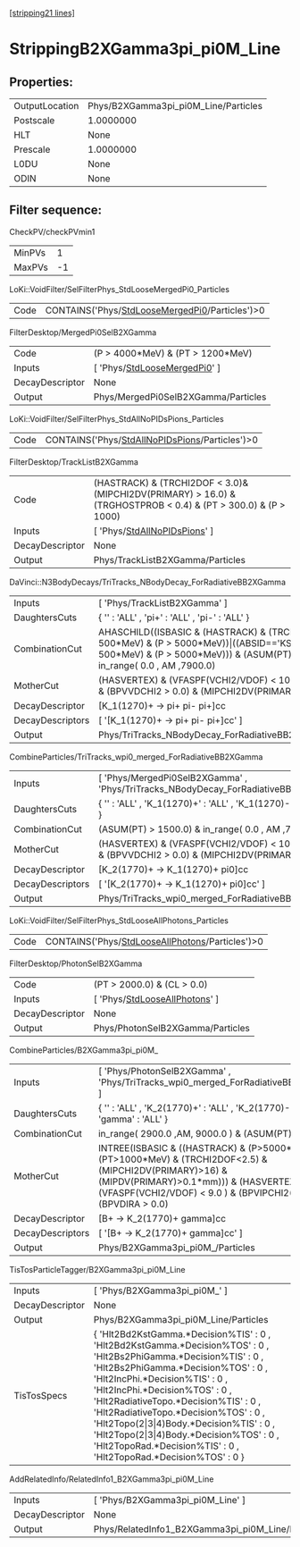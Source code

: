 [[stripping21 lines]](./stripping21-index)

# StrippingB2XGamma3pi_pi0M_Line

## Properties:

|                |                                      |
|----------------|--------------------------------------|
| OutputLocation | Phys/B2XGamma3pi_pi0M_Line/Particles |
| Postscale      | 1.0000000                            |
| HLT            | None                                 |
| Prescale       | 1.0000000                            |
| L0DU           | None                                 |
| ODIN           | None                                 |

## Filter sequence:

CheckPV/checkPVmin1

|        |     |
|--------|-----|
| MinPVs | 1   |
| MaxPVs | -1  |

LoKi::VoidFilter/SelFilterPhys_StdLooseMergedPi0_Particles

|      |                                                                                                    |
|------|----------------------------------------------------------------------------------------------------|
| Code | CONTAINS('Phys/[StdLooseMergedPi0](./stripping21-commonparticles-stdloosemergedpi0)/Particles')\>0 |

FilterDesktop/MergedPi0SelB2XGamma

|                 |                                                                                   |
|-----------------|-----------------------------------------------------------------------------------|
| Code            | (P \> 4000\*MeV) & (PT \> 1200\*MeV)                                              |
| Inputs          | [ 'Phys/[StdLooseMergedPi0](./stripping21-commonparticles-stdloosemergedpi0)' ] |
| DecayDescriptor | None                                                                              |
| Output          | Phys/MergedPi0SelB2XGamma/Particles                                               |

LoKi::VoidFilter/SelFilterPhys_StdAllNoPIDsPions_Particles

|      |                                                                                                    |
|------|----------------------------------------------------------------------------------------------------|
| Code | CONTAINS('Phys/[StdAllNoPIDsPions](./stripping21-commonparticles-stdallnopidspions)/Particles')\>0 |

FilterDesktop/TrackListB2XGamma

|                 |                                                                                                                    |
|-----------------|--------------------------------------------------------------------------------------------------------------------|
| Code            | (HASTRACK) & (TRCHI2DOF \< 3.0)& (MIPCHI2DV(PRIMARY) \> 16.0) & (TRGHOSTPROB \< 0.4) & (PT \> 300.0) & (P \> 1000) |
| Inputs          | [ 'Phys/[StdAllNoPIDsPions](./stripping21-commonparticles-stdallnopidspions)' ]                                  |
| DecayDescriptor | None                                                                                                               |
| Output          | Phys/TrackListB2XGamma/Particles                                                                                   |

DaVinci::N3BodyDecays/TriTracks_NBodyDecay_ForRadiativeBB2XGamma

|                  |                                                                                                                                                                                                       |
|------------------|-------------------------------------------------------------------------------------------------------------------------------------------------------------------------------------------------------|
| Inputs           | [ 'Phys/TrackListB2XGamma' ]                                                                                                                                                                        |
| DaughtersCuts    | { '' : 'ALL' , 'pi+' : 'ALL' , 'pi-' : 'ALL' }                                                                                                                                                        |
| CombinationCut   | AHASCHILD((ISBASIC & (HASTRACK) & (TRCHI2DOF\<3) & (PT \> 500\*MeV) & (P \> 5000\*MeV))\|((ABSID=='KS0') & (PT \> 500\*MeV) & (P \> 5000\*MeV))) & (ASUM(PT) \> 1500.0) & in_range( 0.0 , AM ,7900.0) |
| MotherCut        | (HASVERTEX) & (VFASPF(VCHI2/VDOF) \< 10.0) & (PT \> 150.0) & (BPVVDCHI2 \> 0.0) & (MIPCHI2DV(PRIMARY) \> 0.0)                                                                                         |
| DecayDescriptor  | [K_1(1270)+ -\> pi+ pi- pi+]cc                                                                                                                                                                      |
| DecayDescriptors | [ '[K_1(1270)+ -\> pi+ pi- pi+]cc' ]                                                                                                                                                              |
| Output           | Phys/TriTracks_NBodyDecay_ForRadiativeBB2XGamma/Particles                                                                                                                                             |

CombineParticles/TriTracks_wpi0_merged_ForRadiativeBB2XGamma

|                  |                                                                                                               |
|------------------|---------------------------------------------------------------------------------------------------------------|
| Inputs           | [ 'Phys/MergedPi0SelB2XGamma' , 'Phys/TriTracks_NBodyDecay_ForRadiativeBB2XGamma' ]                         |
| DaughtersCuts    | { '' : 'ALL' , 'K_1(1270)+' : 'ALL' , 'K_1(1270)-' : 'ALL' , 'pi0' : 'ALL' }                                  |
| CombinationCut   | (ASUM(PT) \> 1500.0) & in_range( 0.0 , AM ,7900.0)                                                            |
| MotherCut        | (HASVERTEX) & (VFASPF(VCHI2/VDOF) \< 10.0) & (PT \> 150.0) & (BPVVDCHI2 \> 0.0) & (MIPCHI2DV(PRIMARY) \> 0.0) |
| DecayDescriptor  | [K_2(1770)+ -\> K_1(1270)+ pi0]cc                                                                           |
| DecayDescriptors | [ '[K_2(1770)+ -\> K_1(1270)+ pi0]cc' ]                                                                   |
| Output           | Phys/TriTracks_wpi0_merged_ForRadiativeBB2XGamma/Particles                                                    |

LoKi::VoidFilter/SelFilterPhys_StdLooseAllPhotons_Particles

|      |                                                                                                      |
|------|------------------------------------------------------------------------------------------------------|
| Code | CONTAINS('Phys/[StdLooseAllPhotons](./stripping21-commonparticles-stdlooseallphotons)/Particles')\>0 |

FilterDesktop/PhotonSelB2XGamma

|                 |                                                                                     |
|-----------------|-------------------------------------------------------------------------------------|
| Code            | (PT \> 2000.0) & (CL \> 0.0)                                                        |
| Inputs          | [ 'Phys/[StdLooseAllPhotons](./stripping21-commonparticles-stdlooseallphotons)' ] |
| DecayDescriptor | None                                                                                |
| Output          | Phys/PhotonSelB2XGamma/Particles                                                    |

CombineParticles/B2XGamma3pi_pi0M\_

|                  |                                                                                                                                                                                                                                     |
|------------------|-------------------------------------------------------------------------------------------------------------------------------------------------------------------------------------------------------------------------------------|
| Inputs           | [ 'Phys/PhotonSelB2XGamma' , 'Phys/TriTracks_wpi0_merged_ForRadiativeBB2XGamma' ]                                                                                                                                                 |
| DaughtersCuts    | { '' : 'ALL' , 'K_2(1770)+' : 'ALL' , 'K_2(1770)-' : 'ALL' , 'gamma' : 'ALL' }                                                                                                                                                      |
| CombinationCut   | in_range( 2900.0 ,AM, 9000.0 ) & (ASUM(PT) \> 5000 )                                                                                                                                                                                |
| MotherCut        | INTREE(ISBASIC & ((HASTRACK) & (P\>5000\*MeV) & (PT\>1000\*MeV) & (TRCHI2DOF\<2.5) & (MIPCHI2DV(PRIMARY)\>16) & (MIPDV(PRIMARY)\>0.1\*mm))) & (HASVERTEX) & (VFASPF(VCHI2/VDOF) \< 9.0 ) & (BPVIPCHI2() \< 9.0 ) & (BPVDIRA \> 0.0) |
| DecayDescriptor  | [B+ -\> K_2(1770)+ gamma]cc                                                                                                                                                                                                       |
| DecayDescriptors | [ '[B+ -\> K_2(1770)+ gamma]cc' ]                                                                                                                                                                                               |
| Output           | Phys/B2XGamma3pi_pi0M\_/Particles                                                                                                                                                                                                   |

TisTosParticleTagger/B2XGamma3pi_pi0M_Line

|                 |                                                                                                                                                                                                                                                                                                                                                                                                                                                                                     |
|-----------------|-------------------------------------------------------------------------------------------------------------------------------------------------------------------------------------------------------------------------------------------------------------------------------------------------------------------------------------------------------------------------------------------------------------------------------------------------------------------------------------|
| Inputs          | [ 'Phys/B2XGamma3pi_pi0M\_' ]                                                                                                                                                                                                                                                                                                                                                                                                                                                     |
| DecayDescriptor | None                                                                                                                                                                                                                                                                                                                                                                                                                                                                                |
| Output          | Phys/B2XGamma3pi_pi0M_Line/Particles                                                                                                                                                                                                                                                                                                                                                                                                                                                |
| TisTosSpecs     | { 'Hlt2Bd2KstGamma.\*Decision%TIS' : 0 , 'Hlt2Bd2KstGamma.\*Decision%TOS' : 0 , 'Hlt2Bs2PhiGamma.\*Decision%TIS' : 0 , 'Hlt2Bs2PhiGamma.\*Decision%TOS' : 0 , 'Hlt2IncPhi.\*Decision%TIS' : 0 , 'Hlt2IncPhi.\*Decision%TOS' : 0 , 'Hlt2RadiativeTopo.\*Decision%TIS' : 0 , 'Hlt2RadiativeTopo.\*Decision%TOS' : 0 , 'Hlt2Topo(2\|3\|4)Body.\*Decision%TIS' : 0 , 'Hlt2Topo(2\|3\|4)Body.\*Decision%TOS' : 0 , 'Hlt2TopoRad.\*Decision%TIS' : 0 , 'Hlt2TopoRad.\*Decision%TOS' : 0 } |

AddRelatedInfo/RelatedInfo1_B2XGamma3pi_pi0M_Line

|                 |                                                   |
|-----------------|---------------------------------------------------|
| Inputs          | [ 'Phys/B2XGamma3pi_pi0M_Line' ]                |
| DecayDescriptor | None                                              |
| Output          | Phys/RelatedInfo1_B2XGamma3pi_pi0M_Line/Particles |
